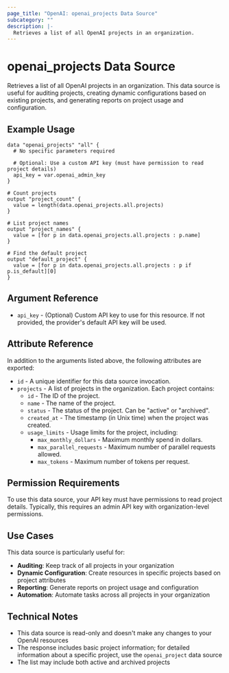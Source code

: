 ```yaml
---
page_title: "OpenAI: openai_projects Data Source"
subcategory: ""
description: |-
  Retrieves a list of all OpenAI projects in an organization.
---
```


# openai_projects Data Source

Retrieves a list of all OpenAI projects in an organization. This data source is useful for auditing projects, creating dynamic configurations based on existing projects, and generating reports on project usage and configuration.

## Example Usage

```hcl
data "openai_projects" "all" {
  # No specific parameters required
  
  # Optional: Use a custom API key (must have permission to read project details)
  api_key = var.openai_admin_key
}

# Count projects
output "project_count" {
  value = length(data.openai_projects.all.projects)
}

# List project names
output "project_names" {
  value = [for p in data.openai_projects.all.projects : p.name]
}

# Find the default project
output "default_project" {
  value = [for p in data.openai_projects.all.projects : p if p.is_default][0]
}
```

## Argument Reference

* `api_key` - (Optional) Custom API key to use for this resource. If not provided, the provider's default API key will be used.

## Attribute Reference

In addition to the arguments listed above, the following attributes are exported:

* `id` - A unique identifier for this data source invocation.
* `projects` - A list of projects in the organization. Each project contains:
  * `id` - The ID of the project.
  * `name` - The name of the project.
  * `status` - The status of the project. Can be "active" or "archived".
  * `created_at` - The timestamp (in Unix time) when the project was created.
  * `usage_limits` - Usage limits for the project, including:
    * `max_monthly_dollars` - Maximum monthly spend in dollars.
    * `max_parallel_requests` - Maximum number of parallel requests allowed.
    * `max_tokens` - Maximum number of tokens per request.

## Permission Requirements

To use this data source, your API key must have permissions to read project details. Typically, this requires an admin API key with organization-level permissions.

## Use Cases

This data source is particularly useful for:

* **Auditing**: Keep track of all projects in your organization
* **Dynamic Configuration**: Create resources in specific projects based on project attributes
* **Reporting**: Generate reports on project usage and configuration
* **Automation**: Automate tasks across all projects in your organization

## Technical Notes

* This data source is read-only and doesn't make any changes to your OpenAI resources
* The response includes basic project information; for detailed information about a specific project, use the `openai_project` data source
* The list may include both active and archived projects 